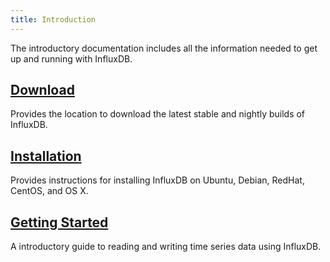 ```yaml
---
title: Introduction
---
```


The introductory documentation includes all the information needed to get up and running with InfluxDB.

## [Download](https://influxdata.com/downloads/#influxdb)

Provides the location to download the latest stable and nightly builds of InfluxDB.

## [Installation](installation/)

Provides instructions for installing InfluxDB on Ubuntu, Debian, RedHat, CentOS, and OS X.

## [Getting Started](getting_started/)

A introductory guide to reading and writing time series data using InfluxDB.
